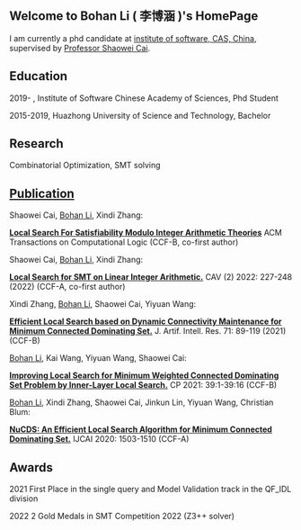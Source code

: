 ## Welcome to Bohan Li ( 李博涵 )'s  HomePage 


I am currently a phd candidate at [institute of software, CAS, China](http://www.is.cas.cn/), supervised by [Professor Shaowei Cai](http://lcs.ios.ac.cn/~caisw/).

## Education

2019-   ,	Institute of Software Chinese Academy of Sciences,   Phd Student

2015-2019, Huazhong University of Science and Technology,  Bachelor

## Research 

Combinatorial Optimization, SMT solving

## [Publication](https://dblp.uni-trier.de/pid/123/2549-2.html)

Shaowei Cai, <u>Bohan Li</u>, Xindi Zhang:

**[Local Search For Satisfiability Modulo Integer Arithmetic Theories](https://dl.acm.org/doi/10.1145/3597495)**  ACM Transactions on Computational Logic (CCF-B, co-first author)


Shaowei Cai, <u>Bohan Li</u>, Xindi Zhang:

**[Local Search for SMT on Linear Integer Arithmetic.](https://link.springer.com/chapter/10.1007/978-3-031-13188-2_12)**  CAV (2) 2022: 227-248 (2022) (CCF-A, co-first author)


Xindi Zhang, <u>Bohan Li</u>, Shaowei Cai, Yiyuan Wang:

**[Efficient Local Search based on Dynamic Connectivity Maintenance for Minimum Connected Dominating Set.](https://doi.org/10.1613/jair.1.12618)**  J. Artif. Intell. Res. 71: 89-119 (2021) (CCF-B)



<u>Bohan Li</u>, Kai Wang, Yiyuan Wang, Shaowei Cai:

**[Improving Local Search for Minimum Weighted Connected Dominating Set Problem by Inner-Layer Local Search.](https://doi.org/10.4230/LIPIcs.CP.2021.39)** CP 2021: 39:1-39:16 (CCF-B)



<u>Bohan Li</u>, Xindi Zhang, Shaowei Cai, Jinkun Lin, Yiyuan Wang, Christian Blum:

**[NuCDS: An Efficient Local Search Algorithm for Minimum Connected Dominating Set.](https://doi.org/10.24963/ijcai.2020/209)** IJCAI 2020: 1503-1510 (CCF-A)



## Awards

2021  First Place in the single query and Model Validation track in the QF_IDL division

2022  2 Gold Medals in SMT Competition 2022 (Z3++ solver)
